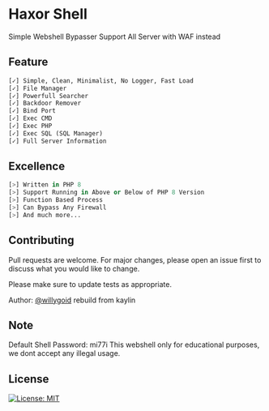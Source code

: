 
# Haxor Shell

Simple Webshell Bypasser Support All Server with WAF instead
## Feature

```python
[✓] Simple, Clean, Minimalist, No Logger, Fast Load
[✓] File Manager
[✓] Powerfull Searcher
[✓] Backdoor Remover
[✓] Bind Port
[✓] Exec CMD
[✓] Exec PHP
[✓] Exec SQL (SQL Manager)
[✓] Full Server Information
```

## Excellence

```python
[>] Written in PHP 8
[>] Support Running in Above or Below of PHP 8 Version
[>] Function Based Process
[>] Can Bypass Any Firewall
[>] And much more...
```

## Contributing
Pull requests are welcome. For major changes, please open an issue first to discuss what you would like to change.

Please make sure to update tests as appropriate.

Author: [@willygoid](https://icq.im/willygoid)
rebuild from kaylin

## Note
Default Shell Password: mi77i
This webshell only for educational purposes, we dont accept any illegal usage.  

## License
[![License: MIT](https://img.shields.io/badge/License-MIT-green.svg)](https://opensource.org/licenses/MIT)
